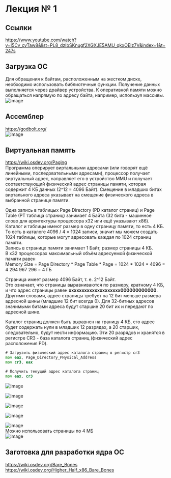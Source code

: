 # Лекция № 1
## Ссылки
https://www.youtube.com/watch?v=I5Cv_cvTaw8&list=PL8_dzIbSKnugf2XGXJE5AMU_qkxOEIz7V&index=1&t=247s  

## Загрузка ОС
Для обращения к байтам, расположенным на жестком диске, необходимо использовать библиотечные функции. Получение данных выполняется через драйвер устройства. К оперативной памяти можно обращаться напрямую по адресу байта, например, используя массивы.
![image](https://github.com/alzoi/st_os/assets/20499566/1f2fca4b-017b-49e3-964d-0a7240172714)

## Ассемблер
https://godbolt.org/  
![image](https://github.com/alzoi/st_os/assets/20499566/20273a60-b6dc-4c7f-9d49-1d61f309490e)

## Виртуальная память
https://wiki.osdev.org/Paging  
Программа оперирует виртальными адресами (или говорят ещё линейными, последовательными адресами), процессор получает виртуальный адрес, направляет его в устройство MMU и получает соответствующий физический адрес страницы памяти, которая содержит 4 КБ данных (2^12 = 4096 Байт).
Смещение в младших битах виртального адреса указывает на смещение физического адреса в выбранной странице памяти.  

Одна запись в таблицых Page Directory (PD каталог страниц) и Page Table (PT таблица страниц) занимает 4 Байта (32 бита - машинное слово для архитектуры процессора x32 или ещё указывают x86). Каталог и таблицы имеют размер в одну страницу памяти, то есть 4 КБ.  
То есть в каталоге 4096 / 4 = 1024 записи, значит мы можем создать 1024 таблицы, которые могут адресовать каждая по 1024 страниц памяти.  
Запись в странице памяти занимает 1 Байт, размер страницы 4 КБ.    
В x32 процессорах максимальный объём адресуемой физической памяти равен  
Memory Size = Page Directory * Page Table * Page = 1024 * 1024 * 4096 = 4 294 967 296 = 4 ГБ
  
Страница имеет размер 4096 Байт, т. е. 2^12 Байт.  
Это означает, что страницы выравниваются по размеру, кратному 4 КБ, и что адрес страницы равен **xxxxxxxxxxxxxxxxxxxx000000000000**. Другими словами, адрес страницы требует на 12 бит меньше размера адресной шины (младшие 12 бит всегда 0). Для 32-битных адресов значимыми битами адреса будут старшие 20 бит их и передают по адресной шине.  
  
Каталог страниц должен быть выравнен на границу 4 КБ, его адрес будет содержать нули в младших 12 разрядах, а 20 старших, следовательно, будут нести информацию. Эти 20 разрядов и хранятся в регистре CR3 - база каталога страниц (физический адрес расположения PD).
```asm
# Загрузить физический адрес каталога страниц в регистр cr3
mov eax, Page_Directory_PHysical_Address
mov cr3, eax

# Получить текущий адрес каталога страниц
mov eax, cr3
```
![image](https://github.com/alzoi/st_os/assets/20499566/e680da1f-1414-4627-bb67-f69140f215ea)

![image](https://github.com/alzoi/st_os/assets/20499566/a10bff77-e1b6-4c47-b66d-db86f9064100)

![image](https://github.com/alzoi/st_os/assets/20499566/b5adb4d6-e057-48ce-bb98-71772053839f)

![image](https://github.com/alzoi/st_os/assets/20499566/beb83e43-adc8-474e-85c5-2c9cef96bbfc)


![image](https://github.com/alzoi/st_os/assets/20499566/8ee54cca-d845-4513-be6a-1f2d494cfe82)  
Можно использовать страницы по 4 МБ  
![image](https://github.com/alzoi/st_os/assets/20499566/fc0af7dc-ca30-48bf-83bf-8d08ca8d9a65)

## Заготовка для разработки ядра ОС
https://wiki.osdev.org/Bare_Bones  
https://wiki.osdev.org/Higher_Half_x86_Bare_Bones
